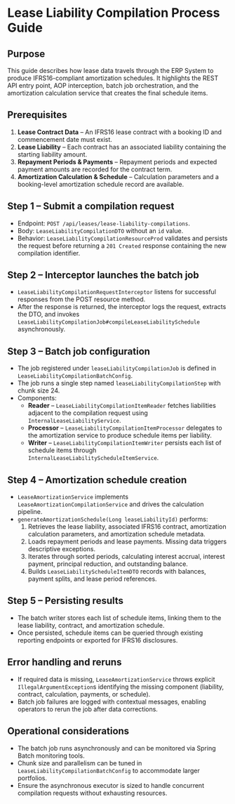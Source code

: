 # Lease Liability Compilation Process Guide

## Purpose
This guide describes how lease data travels through the ERP System to produce IFRS16-compliant amortization schedules. It highlights the REST API entry point, AOP interception, batch job orchestration, and the amortization calculation service that creates the final schedule items.

## Prerequisites
1. **Lease Contract Data** – An IFRS16 lease contract with a booking ID and commencement date must exist.
2. **Lease Liability** – Each contract has an associated liability containing the starting liability amount.
3. **Repayment Periods & Payments** – Repayment periods and expected payment amounts are recorded for the contract term.
4. **Amortization Calculation & Schedule** – Calculation parameters and a booking-level amortization schedule record are available.

## Step 1 – Submit a compilation request
- Endpoint: `POST /api/leases/lease-liability-compilations`.
- Body: `LeaseLiabilityCompilationDTO` without an `id` value.
- Behavior: `LeaseLiabilityCompilationResourceProd` validates and persists the request before returning a `201 Created` response containing the new compilation identifier.

## Step 2 – Interceptor launches the batch job
- `LeaseLiabilityCompilationRequestInterceptor` listens for successful responses from the POST resource method.
- After the response is returned, the interceptor logs the request, extracts the DTO, and invokes `LeaseLiabilityCompilationJob#compileLeaseLiabilitySchedule` asynchronously.

## Step 3 – Batch job configuration
- The job registered under `leaseLiabilityCompilationJob` is defined in `LeaseLiabilityCompilationBatchConfig`.
- The job runs a single step named `leaseLiabilityCompilationStep` with chunk size 24.
- Components:
  - **Reader** – `LeaseLiabilityCompilationItemReader` fetches liabilities adjacent to the compilation request using `InternalLeaseLiabilityService`.
  - **Processor** – `LeaseLiabilityCompilationItemProcessor` delegates to the amortization service to produce schedule items per liability.
  - **Writer** – `LeaseLiabilityCompilationItemWriter` persists each list of schedule items through `InternalLeaseLiabilityScheduleItemService`.

## Step 4 – Amortization schedule creation
- `LeaseAmortizationService` implements `LeaseAmortizationCompilationService` and drives the calculation pipeline.
- `generateAmortizationSchedule(Long leaseLiabilityId)` performs:
  1. Retrieves the lease liability, associated IFRS16 contract, amortization calculation parameters, and amortization schedule metadata.
  2. Loads repayment periods and lease payments. Missing data triggers descriptive exceptions.
  3. Iterates through sorted periods, calculating interest accrual, interest payment, principal reduction, and outstanding balance.
  4. Builds `LeaseLiabilityScheduleItemDTO` records with balances, payment splits, and lease period references.

## Step 5 – Persisting results
- The batch writer stores each list of schedule items, linking them to the lease liability, contract, and amortization schedule.
- Once persisted, schedule items can be queried through existing reporting endpoints or exported for IFRS16 disclosures.

## Error handling and reruns
- If required data is missing, `LeaseAmortizationService` throws explicit `IllegalArgumentException`s identifying the missing component (liability, contract, calculation, payments, or schedule).
- Batch job failures are logged with contextual messages, enabling operators to rerun the job after data corrections.

## Operational considerations
- The batch job runs asynchronously and can be monitored via Spring Batch monitoring tools.
- Chunk size and parallelism can be tuned in `LeaseLiabilityCompilationBatchConfig` to accommodate larger portfolios.
- Ensure the asynchronous executor is sized to handle concurrent compilation requests without exhausting resources.
